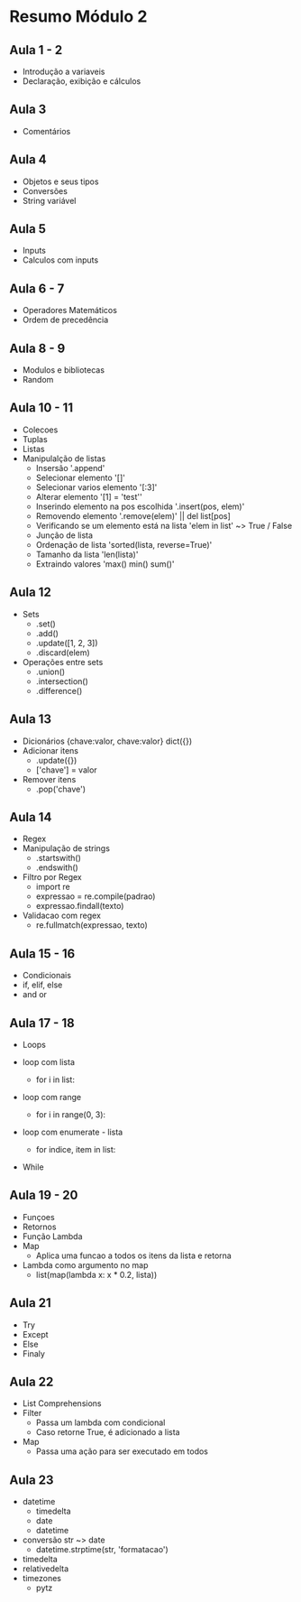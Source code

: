 # Resumo Módulo 2

## Aula 1 - 2
- Introdução a variaveis
- Declaração, exibição e cálculos

## Aula 3
- Comentários

## Aula 4
- Objetos e seus tipos
- Conversões
- String variável

## Aula 5
- Inputs
- Calculos com inputs

## Aula 6 - 7
- Operadores Matemáticos
- Ordem de precedência

## Aula 8 - 9
- Modulos e bibliotecas
- Random

## Aula 10 - 11
- Colecoes
- Tuplas
- Listas
- Manipulalção de listas
    - Insersão '.append'
    - Selecionar elemento '[]'
    - Selecionar varios elemento '[:3]'
    - Alterar elemento '[1] = 'test''
    - Inserindo elemento na pos escolhida '.insert(pos, elem)'
    - Removendo elemento '.remove(elem)' || del list[pos]
    - Verificando se um elemento está na lista 'elem in list' ~> True / False
    - Junção de lista
    - Ordenação de lista 'sorted(lista, reverse=True)'
    - Tamanho da lista 'len(lista)'
    - Extraindo valores 'max() min() sum()'

## Aula 12
- Sets
    - .set()
    - .add()
    - .update([1, 2, 3])
    - .discard(elem)
- Operações entre sets
    - .union()
    - .intersection()
    - .difference()

## Aula 13
- Dicionários {chave:valor, chave:valor} dict({})
- Adicionar itens 
    - .update({})
    - ['chave'] = valor
- Remover itens
    - .pop('chave')

## Aula 14
- Regex
- Manipulação de strings
    - .startswith()
    - .endswith()
- Filtro por Regex
    - import re
    - expressao = re.compile(padrao)
    - expressao.findall(texto)
- Validacao com regex
    - re.fullmatch(expressao, texto)

## Aula 15 - 16
- Condicionais
- if, elif, else
- and or

## Aula 17 - 18
- Loops
- loop com lista
    - for i in list:
- loop com range
    - for i in range(0, 3):
- loop com enumerate - lista
    - for indice, item in list:

- While

## Aula 19 - 20
- Funçoes
- Retornos
- Função Lambda
- Map
    - Aplica uma funcao a todos os itens da lista e retorna
- Lambda como argumento no map
    - list(map(lambda x: x * 0.2, lista))

## Aula 21
- Try
- Except
- Else
- Finaly

## Aula 22
- List Comprehensions
- Filter
    - Passa um lambda com condicional
    - Caso retorne True, é adicionado a lista
- Map
    - Passa uma ação para ser executado em todos

## Aula 23
- datetime
    - timedelta
    - date
    - datetime
- conversão str ~> date
    - datetime.strptime(str, 'formatacao')
- timedelta
- relativedelta
- timezones
    - pytz
